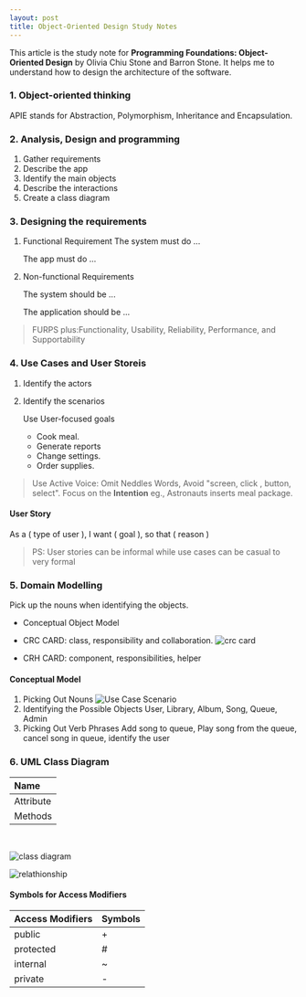 ```yaml
---
layout: post
title: Object-Oriented Design Study Notes
---
```

This article is the study note for <b> Programming Foundations: Object-Oriented Design</b> by Olivia Chiu Stone and Barron Stone. It helps me to understand how to design the architecture of the software.

### 1. Object-oriented thinking
APIE stands for Abstraction, Polymorphism, Inheritance and Encapsulation.

### 2. Analysis, Design and programming
1. Gather requirements
2. Describe the app
3. Identify the main objects
4. Describe the interactions
5. Create a class diagram 

### 3. Designing the requirements
1. Functional Requirement
    The system must do ...

    The app must do ...
2. Non-functional Requirements

    The system should be ...

    The application should be ...

>  FURPS plus:Functionality, Usability, Reliability, Performance, and Supportability

### 4. Use Cases and User Storeis

1. Identify the actors
2. Identify the scenarios 

    Use User-focused goals 
    * Cook meal.
    * Generate reports
    * Change settings.
    * Order supplies.

> Use Active Voice: Omit Neddles Words, Avoid "screen, click , button, select". Focus on the <b>Intention</b> eg., Astronauts inserts meal package.

#### User Story
As a ( type of user ), I want ( goal ), so that ( reason )

> PS: User stories can be informal while use cases can be casual to very formal

### 5. Domain Modelling
Pick up the nouns when identifying the objects. 

* Conceptual Object Model

* CRC CARD: class, responsibility and collaboration.
![crc card](../../../assets/images/2020-09-08-Object-Oriented-Design/crc.png)

* CRH CARD: component, responsibilities, helper

#### Conceptual Model
1. Picking Out Nouns
![Use Case Scenario](../../../assets/images/2020-09-08-Object-Oriented-Design/useCaseScenario.png)
2. Identifying the Possible Objects
User, Library, Album, Song, Queue, Admin
3. Picking Out Verb Phrases
Add song to queue, Play song from the queue, cancel song in queue, identify the user

### 6. UML Class Diagram

| Name      | 
| :---------| 
| Attribute | 
| Methods   | 

<br>

![class diagram](../../../assets/images/2020-09-08-Object-Oriented-Design/class.png)

![relathionship](../../../assets/images/2020-09-08-Object-Oriented-Design/line.png)

#### Symbols for Access Modifiers

|Access Modifiers| Symbols|
|:---------------|--------|
| public         | +      |
| protected      | #      |
| internal       | ~      |
| private        | -      |